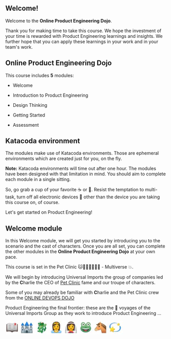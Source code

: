 ## Welcome!

Welcome to the **Online Product Engineering Dojo**.

Thank you for making time to take this course. We hope the investment of your time is rewarded with Product Engineering learnings and insights. We further hope that you can apply these learnings in your work and in your team's work.

## Online Product Engineering Dojo

This course includes **5** modules:

* Welcome

* Introduction to Product Engineering

* Design Thinking

* Getting Started

* Assessment

## Katacoda environment

The modules make use of Katacoda environments. Those are ephemeral environments which are created just for you, on the fly.

**Note:** Katacoda environments will time out after one hour. The modules have been designed with that limitation in mind. You should aim to complete each module in a single sitting.

So, go grab a cup of your favorite ☕️ or 🍵. Resist the temptation to multi-task, turn off all electronic devices 📴 other than the device you are taking this course on, of course.

Let's get started on Product Engineering!

## Welcome module

In this Welcome module, we will get you started by introducing you to the scenario and the cast of characters. Once you are all set, you can complete the other modules in the  **Online Product Engineering Dojo** at your own pace.

This course is set in the Pet Clinic 🐱🐶🐹🐯🐰🐸🏥 - Multiverse 💥.

We will begin by introducing Universal Imports the group of companies led by the **C**harlie the CEO of [Pet Clinic](https://dxc-technology.github.io/about-devops-dojo/modules/) fame and our troupe of characters.

Some of you may already be familiar with **C**harlie and the Pet Clinic crew from the [ONLINE DEVOPS DOJO](https://dxc-technology.github.io/about-devops-dojo/modules/)

Product Engineering the final frontier: these are the 🚀 voyages of the Universal Imports Group as they work to introduce Product Engineering ...

![](../../assets/online-pe-dojo/pe-welcome/onceuponatime.jpg)